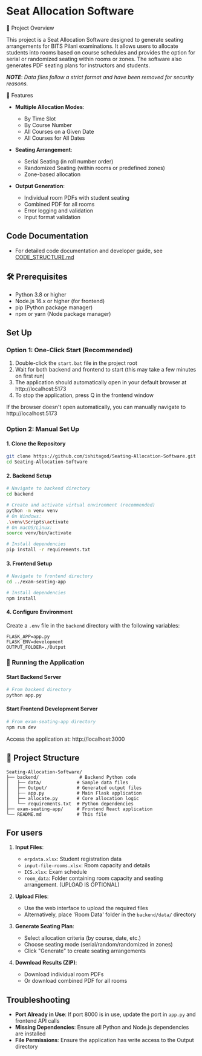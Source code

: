 # Seat Allocation Software

📌 Project Overview

This project is a Seat Allocation Software designed to generate seating arrangements for BITS Pilani examinations. It allows users to allocate students into rooms based on course schedules and provides the option for serial or randomized seating within rooms or zones. The software also generates PDF seating plans for instructors and students.

**_NOTE_**: _Data files follow a strict format and have been removed for security reasons._

🚀 Features

- **Multiple Allocation Modes**:
  - By Time Slot
  - By Course Number
  - All Courses on a Given Date
  - All Courses for All Dates

- **Seating Arrangement**:
  - Serial Seating (in roll number order)
  - Randomized Seating (within rooms or predefined zones)
  - Zone-based allocation

- **Output Generation**:
  - Individual room PDFs with student seating
  - Combined PDF for all rooms
  - Error logging and validation
  - Input format validation
## Code Documentation

- For detailed code documentation and developer guide, see [CODE_STRUCTURE.md](CODE_STRUCTURE.md)

## 🛠️ Prerequisites

- Python 3.8 or higher
- Node.js 16.x or higher (for frontend)
- pip (Python package manager)
- npm or yarn (Node package manager)

## Set Up

### Option 1: One-Click Start (Recommended)

1. Double-click the `start.bat` file in the project root
2. Wait for both backend and frontend to start (this may take a few minutes on first run)
3. The application should automatically open in your default browser at http://localhost:5173
4. To stop the application, press Q in the frontend window

If the browser doesn't open automatically, you can manually navigate to http://localhost:5173

### Option 2: Manual Set Up
#### 1. Clone the Repository
```bash
git clone https://github.com/ishitagod/Seating-Allocation-Software.git
cd Seating-Allocation-Software
```

#### 2. Backend Setup
```bash
# Navigate to backend directory
cd backend

# Create and activate virtual environment (recommended)
python -m venv venv
# On Windows:
.\venv\Scripts\activate
# On macOS/Linux:
source venv/bin/activate

# Install dependencies
pip install -r requirements.txt
```

#### 3. Frontend Setup
```bash
# Navigate to frontend directory
cd ../exam-seating-app

# Install dependencies
npm install
```

#### 4. Configure Environment
Create a `.env` file in the `backend` directory with the following variables:
```
FLASK_APP=app.py
FLASK_ENV=development
OUTPUT_FOLDER=./Output
```

### 🚀 Running the Application

#### Start Backend Server
```bash
# From backend directory
python app.py
```

#### Start Frontend Development Server
```bash
# From exam-seating-app directory
npm run dev
```

Access the application at: http://localhost:3000

## 📂 Project Structure

```
Seating-Allocation-Software/
├── backend/               # Backend Python code
│   ├── data/             # Sample data files
│   ├── Output/           # Generated output files
│   ├── app.py            # Main Flask application
│   ├── allocate.py       # Core allocation logic
│   └── requirements.txt  # Python dependencies
├── exam-seating-app/     # Frontend React application
└── README.md             # This file
```

## For users

1. **Input Files**:
   - `erpdata.xlsx`: Student registration data
   - `input-file-rooms.xlsx`: Room capacity and details
   - `ICS.xlsx`: Exam schedule
   - `room_data`: Folder containing room capacity and seating arrangement. (UPLOAD IS OPTIONAL)

2. **Upload Files**:
   - Use the web interface to upload the required files
   - Alternatively, place 'Room Data' folder in the `backend/data/` directory

3. **Generate Seating Plan**:
   - Select allocation criteria (by course, date, etc.)
   - Choose seating mode (serial/random/randomized in zones)
   - Click "Generate" to create seating arrangements

4. **Download Results (ZIP)**:
   - Download individual room PDFs
   - Or download combined PDF for all rooms

## Troubleshooting

- **Port Already in Use**: If port 8000 is in use, update the port in `app.py` and frontend API calls
- **Missing Dependencies**: Ensure all Python and Node.js dependencies are installed
- **File Permissions**: Ensure the application has write access to the Output directory
